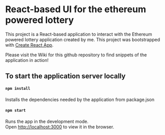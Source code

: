 # React-based UI for the ethereum powered lottery

This project is a React-based application to interact with the Ethereum powered lottery application created by me. This project was bootstrapped with [Create React App](https://github.com/facebook/create-react-app).

Please visit the Wiki for this github repository to find snippets of the application in action!

## To start the application server locally

####  `npm install`

Installs the dependencies needed by the application from package.json

#### `npm start`

Runs the app in the development mode.<br>
Open [http://localhost:3000](http://localhost:3000) to view it in the browser.



